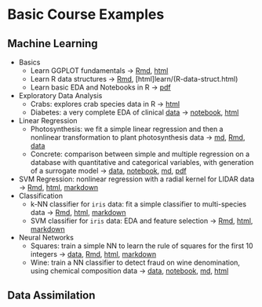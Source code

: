 # Basic Course Examples

## Machine Learning

- Basics
   - Learn GGPLOT fundamentals $\rightarrow$ [Rmd](./learn/learn_GGPLOT.Rmd), [html](./learn/learn_GGPLOT.html)
   - Learn R data structures $\rightarrow$ [Rmd](learn/R-data-struct.Rmd), [html]learn/(R-data-struct.html)
   - Learn basic EDA and Notebooks in R $\rightarrow$ [pdf](learn/learn_NB_EDA.pdf)
- Exploratory Data Analysis
   - Crabs: explores crab species data in R $\rightarrow$ [html](EDA_crabs/EDA_crabs.html)
   - Diabetes: a very complete EDA of clinical [data](EDA_diabetes/pima-indians-diabetes.csv) $\rightarrow$  [notebook](EDA_diabetes/pima-indians-diabetes-EDA.ipynb), [html](EDA_diabetes/pima-indians-diabetes-EDA.html)
 - Linear Regression
   - Photosynthesis: we fit a simple linear regression and then a nonlinear transformation to plant photosynthesis data $\rightarrow$ [md](lin_reg_photo/lin_reg_photo.md), [Rmd](in_reg_photo/lin_reg_photo.Rmd), [data](in_reg_photo/photo.csv)
   - Concrete: comparison between simple and multiple regression on a database with quantitative and categorical variables, with generation of a surrogate model $\rightarrow$  [data](ConcreteStrenght.csv), [notebook](mlreg_concrete.ipynb), [md](mlreg_concrete/mlreg_concrete.md), [pdf](mlreg_concrete.pdf)
 - SVM Regression: nonlinear regression with a radial kernel for LIDAR data $\rightarrow$  [Rmd](svm_reg.Rmd), [html](svm_reg.html), [markdown](svm_reg.md)
 - Classification
    - k-NN classifier for `iris` data: fit a simple classifier to multi-species data  $\rightarrow$  [Rmd](k_nn_iris_md.Rmd), [html](k_nn_iris.html), [markdown](k_nn_iris_md.md)
	- SVM classifier for  `iris` data: EDA and feature selection $\rightarrow$ [Rmd](svm_iris.Rmd), [html](svm_iris.html), [markdown](svm_iris.md)
- Neural Networks
   - Squares: train a simple NN to learn the rule of squares for the first 10 integers $\rightarrow$ [data](squares.csv), [Rmd](nnet_squares.Rmd), [html](nnet_squares.html), [markdown](nnet_squares.md)
   - Wine: train a NN classifier to detect fraud on wine denomination, using chemical composition data $\rightarrow$  [data](nnet_MLP_wine/wine_data.csv), [notebook](nnet_MLP_wine/nnet_MLP_wine.ipynb), [md](nnet_MLP_wine/nnet_MLP_wine.md), [html](nnet_MLP_wine/nnet_MLP_wine.html)
	





## Data Assimilation
